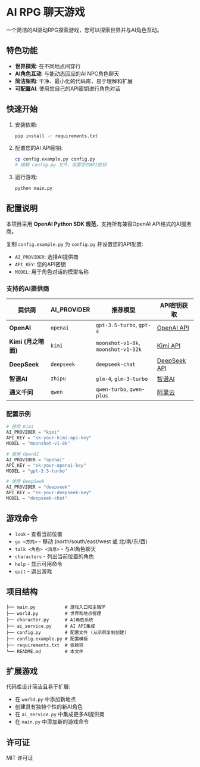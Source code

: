 # AI RPG 聊天游戏

一个简洁的AI驱动RPG探索游戏，您可以探索世界并与AI角色互动。

## 特色功能

- **世界探索**: 在不同地点间穿行
- **AI角色互动**: 与能动态回应的AI NPC角色聊天
- **简洁架构**: 干净、最小化的代码库，易于理解和扩展
- **可配置AI**: 使用您自己的API密钥进行角色对话

## 快速开始

1. 安装依赖:
   ```bash
   pip install -r requirements.txt
   ```

2. 配置您的AI API密钥:
   ```bash
   cp config.example.py config.py
   # 编辑 config.py 文件，设置您的API密钥
   ```

3. 运行游戏:
   ```bash
   python main.py
   ```

## 配置说明

本项目采用 **OpenAI Python SDK 规范**，支持所有兼容OpenAI API格式的AI服务商。

复制 `config.example.py` 为 `config.py` 并设置您的API配置:

- `AI_PROVIDER`: 选择AI提供商
- `API_KEY`: 您的API密钥  
- `MODEL`: 用于角色对话的模型名称

### 支持的AI提供商

| 提供商 | AI_PROVIDER | 推荐模型 | API密钥获取 |
|--------|-------------|----------|-------------|
| **OpenAI** | `openai` | `gpt-3.5-turbo`, `gpt-4` | [OpenAI API](https://platform.openai.com/api-keys) |
| **Kimi (月之暗面)** | `kimi` | `moonshot-v1-8k`, `moonshot-v1-32k` | [Kimi API](https://platform.moonshot.cn/console/api-keys) |
| **DeepSeek** | `deepseek` | `deepseek-chat` | [DeepSeek API](https://platform.deepseek.com/api_keys) |
| **智谱AI** | `zhipu` | `glm-4`, `glm-3-turbo` | [智谱AI](https://open.bigmodel.cn/usercenter/apikeys) |
| **通义千问** | `qwen` | `qwen-turbo`, `qwen-plus` | [阿里云](https://dashscope.console.aliyun.com/apiKey) |

### 配置示例

```python
# 使用 Kimi
AI_PROVIDER = "kimi"
API_KEY = "sk-your-kimi-api-key"
MODEL = "moonshot-v1-8k"

# 使用 OpenAI
AI_PROVIDER = "openai"  
API_KEY = "sk-your-openai-key"
MODEL = "gpt-3.5-turbo"

# 使用 DeepSeek
AI_PROVIDER = "deepseek"
API_KEY = "sk-your-deepseek-key"
MODEL = "deepseek-chat"
```

## 游戏命令

- `look` - 查看当前位置
- `go <方向>` - 移动 (north/south/east/west 或 北/南/东/西)
- `talk <角色> <消息>` - 与AI角色聊天
- `characters` - 列出当前位置的角色
- `help` - 显示可用命令
- `quit` - 退出游戏

## 项目结构

```
├── main.py           # 游戏入口和主循环
├── world.py          # 世界和地点管理  
├── character.py      # AI角色系统
├── ai_service.py     # AI API集成
├── config.py         # 配置文件 (从示例复制创建)
├── config.example.py # 配置模板
├── requirements.txt  # 依赖项
└── README.md         # 本文件
```

## 扩展游戏

代码库设计简洁且易于扩展:

- 在 `world.py` 中添加新地点
- 创建具有独特个性的新AI角色
- 在 `ai_service.py` 中集成更多AI提供商
- 在 `main.py` 中添加新的游戏命令

## 许可证

MIT 许可证
